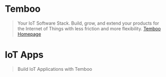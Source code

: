 # Temboo

> Your IoT Software Stack. Build, grow, and extend your products for the Internet of Things with less friction and more flexibility. [Temboo Homepage](https://temboo.com/)

# IoT Apps

> Build IoT Applications with Temboo